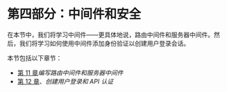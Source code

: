 # 第四部分：中间件和安全

在本节中，我们将学习中间件——更具体地说，路由中间件和服务器中间件。然后，我们将学习如何使用中间件添加身份验证以创建用户登录会话。

本节包括以下章节：

*   [第 11 章](11.html)*编写路由中间件和服务器中间件*
*   [第 12 章](12.html)、*创建用户登录和 API 认证*